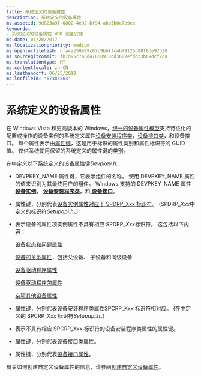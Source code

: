 ```yaml
---
title: 系统定义的设备属性
description: 系统定义的设备属性
ms.assetid: 9d823a9f-0802-4e92-bf94-abb5b0e7b9ee
keywords:
- 系统定义的设备属性 WDK 设备安装
ms.date: 04/20/2017
ms.localizationpriority: medium
ms.openlocfilehash: dfa4ae50e99c87c9bbffc4b79125d88f8de92b28
ms.sourcegitcommit: fb7d95c7a5d47860918cd3602efdd33b69dcf2da
ms.translationtype: MT
ms.contentlocale: zh-CN
ms.lasthandoff: 06/25/2019
ms.locfileid: "67385864"
---
```

# <a name="system-defined-device-properties"></a>系统定义的设备属性


在 Windows Vista 和更高版本的 Windows，[统一的设备属性模型](unified-device-property-model--windows-vista-and-later-.md)支持特征化的配置或操作的设备实例的系统定义属性[设备安装程序类](device-setup-classes.md)，[设备接口类](device-interface-classes.md)，和设备接口。 每个属性表示由[属性键](property-keys.md)，这是用于标识的属性类别和属性标识符的 GUID 值。 仅供系统使用保留的系统定义的属性键的类别。

在中定义以下系统定义的设备属性键*Devpkey.h*:

-   DEVPKEY_NAME 属性键，它表示组件的名称。 使用 DEVPKEY_NAME 属性的值来识别为其最终用户的组件。 Windows 支持的 DEVPKEY_NAME 属性[**设备实例**](https://docs.microsoft.com/windows-hardware/drivers/install/devpkey-name--device-instance-)， [**设备安装程序类**](https://docs.microsoft.com/windows-hardware/drivers/install/devpkey-name--device-setup-class-)，和[ **设备接口**](https://docs.microsoft.com/windows-hardware/drivers/install/devpkey-name--device-interface-)。

-   属性键，分别代表[设备实例属性对应于 SPDRP_Xxx 标识符](https://docs.microsoft.com/previous-versions/ff541334(v=vs.85))。 (SPDRP_*Xxx*中定义的标识符*Setupapi.h*。)

-   表示设备的属性项实例属性不具有相应 SPDRP_*Xxx*标识符。 这包括以下内容：

    [设备状态和问题属性](https://docs.microsoft.com/previous-versions/ff542254(v=vs.85))

    [设备的关系属性](https://docs.microsoft.com/previous-versions/ff541498(v=vs.85))，包括父设备、 子设备和同级设备

    [设备驱动程序属性](https://docs.microsoft.com/previous-versions/ff541205(v=vs.85))

    [设备驱动程序包属性](https://docs.microsoft.com/previous-versions/ff541200(v=vs.85))

    [杂项其他设备属性](https://docs.microsoft.com/previous-versions/ff549289(v=vs.85))

-   属性键，分别代表[设备安装程序类属性](https://docs.microsoft.com/previous-versions/ff542239(v=vs.85))SPCRP_Xxx 标识符相对应。 (在中定义的 SPCRP_Xxx 标识符*Setupapi.h*。)

-   表示不具有相应 SPCRP_Xxx 标识符的设备安装程序类属性的属性键。

-   属性键，分别代表[设备接口类属性](https://docs.microsoft.com/previous-versions/ff541406(v=vs.85))。

-   属性键，分别代表[设备接口属性](https://docs.microsoft.com/previous-versions/ff541409(v=vs.85))。

有关如何创建自定义设备属性的信息，请参阅[创建自定义设备属性](creating-custom-device-properties.md)。

 

 





